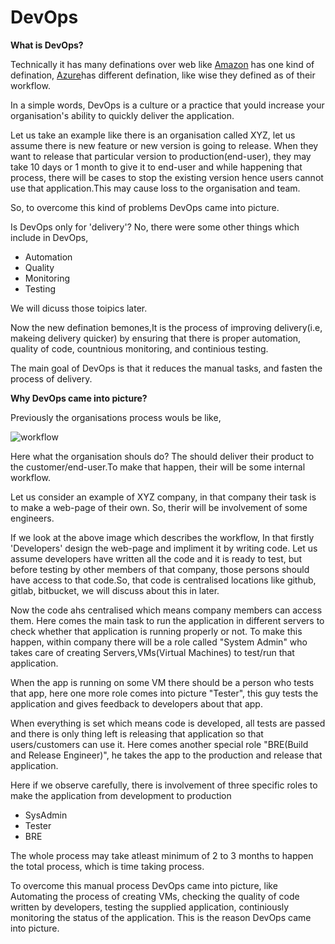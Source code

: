 # DevOps

**What is DevOps?**

Technically it has many definations over web like [Amazon](https://aws.amazon.com/devops/) has one kind of defination,
[Azure](https://learn.microsoft.com/en-us/azure/devops/?view=azure-devops)has different defination, like wise they defined as of their workflow.

In a simple words, DevOps is a culture or a practice that yould increase your organisation's ability to quickly deliver the application.

Let us take an example like there is an organisation called XYZ, let us assume there is new feature or new version is going to release.
When they want to release that particular version to production(end-user), they may take 10 days or 1 month to give it to end-user and while happening that process,
there will be cases to stop the existing version hence users cannot use that application.This may cause loss to the organisation and team.

So, to overcome this kind of problems DevOps came into picture.

Is DevOps only for 'delivery'? No, there were some other things which include in DevOps,
- Automation
- Quality
- Monitoring
- Testing

We will dicuss those toipics later.

Now the new defination bemones,It is the process of improving delivery(i.e, makeing delivery quicker) by ensuring that there is proper automation, quality of code, countnious monitoring, and continious testing.

The main goal of DevOps is that it reduces the manual tasks, and fasten the process of delivery.

**Why DevOps came into picture?**

Previously the organisations process wouls be like,

![workflow]()

Here what the organisation shouls do? The should deliver their product to the customer/end-user.To make that happen, their will be some internal workflow.

Let us consider an example of XYZ company, in that company their task is to make a web-page of their own. So, therir will be involvement of some engineers.

If we look at the above image which describes the workflow, In that firstly 'Developers' design the web-page and impliment it by writing code. Let us assume developers have written all the code and it is ready to test, but before testing by other members of that company, those persons should have access to that code.So, that code is centralised locations like github, gitlab, bitbucket, we will discuss about this in later.

Now the code ahs centralised which means company members can access them. Here comes the main task to run the application in different servers to check whether that application is running properly or not. To make this happen, within company there will be a role called "System Admin" who takes care of creating Servers,VMs(Virtual Machines) to test/run that application.

When the app is running on some VM there should be a person who tests that app, here one more role comes into picture "Tester", this guy tests the application and gives feedback to developers about that app.

When everything is set which means code is developed, all tests are passed and there is only thing left is releasing that application so that users/customers can use it. Here comes another special role "BRE(Build and Release Engineer)", he takes the app to the production and release that application.

Here if we observe carefully, there is involvement of three specific roles to make the application from development to production

- SysAdmin
- Tester
- BRE

The whole process may take atleast minimum of 2 to 3 months to happen the total process, which is time taking process.

To overcome this manual process DevOps came into picture, like Automating the process of creating VMs, checking the quality of code written by developers, testing the supplied application, continiously monitoring the status of the application. This is the reason DevOps came into picture. 
